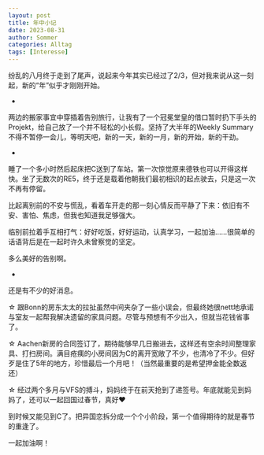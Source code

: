 ```yaml
---
layout: post
title: 年中小记
date: 2023-08-31
author: Sommer
categories: Alltag
tags: [Interesse]
---
```


纷乱的八月终于走到了尾声，说起来今年其实已经过了2/3，但对我来说从这一刻起，新的“年”似乎才刚刚开始。

*

两边的搬家事宜中穿插着告别旅行，让我有了一个冠冕堂皇的借口暂时扔下手头的Projekt，给自己放了一个并不轻松的小长假。坚持了大半年的Weekly Summary不得不暂停一会儿，等明天吧，新的一天，新的一月，新的开始，新的干劲。

*

睡了一个多小时然后起床把C送到了车站。第一次惊觉原来德铁也可以开得这样快。坐了无数次的RE5，终于还是载着他朝我们最初相识的起点驶去，只是这一次不再有停留。

比起离别前的不安与慌乱，看着车开走的那一刻心情反而平静了下来：依旧有不安、害怕、焦虑，但我也知道我足够强大。

临别前拉着手互相打气：好好吃饭，好好运动，认真学习，一起加油……很简单的话语背后是在一起时许久未曾察觉的坚定。

多么美好的告别啊。

*

还是有不少的好消息。

☆ 跟Bonn的房东太太的拉扯虽然中间夹杂了一些小误会，但最终她很nett地承诺与室友一起帮我解决遗留的家具问题。尽管与预想有不少出入，但就当花钱省事了。

☆ Aachen新房的合同签订了，期待能够早几日搬进去，这样还有空余时间整理家具、打扫房间。满目疮痍的小房间因为C的离开宽敞了不少，也清冷了不少。但好歹是住了5年的地方，珍惜最后一个月吧！（当然最重要的是希望押金能全数返还）

☆ 经过两个多月与VFS的搏斗，妈妈终于在前天抢到了递签号。年底就能见到妈妈了，还可以一起回国过春节，真好❤

到时候又能见到C了。把异国恋拆分成一个个小阶段，第一个值得期待的就是春节的重逢了。

一起加油啊！